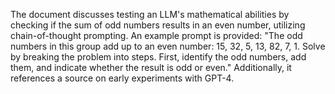 The document discusses testing an LLM's mathematical abilities by checking if the sum of odd numbers results in an even number, utilizing chain-of-thought prompting. An example prompt is provided: "The odd numbers in this group add up to an even number: 15, 32, 5, 13, 82, 7, 1. Solve by breaking the problem into steps. First, identify the odd numbers, add them, and indicate whether the result is odd or even." Additionally, it references a source on early experiments with GPT-4.